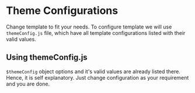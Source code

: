# Theme Configurations

Change template to fit your needs. To configure template we will use `themeConfig.js` file, which have all template configurations listed with their valid values.

## Using themeConfig.js

`$themeConfig` object options and it's valid values are already listed there. Hence, it is self explanatory. Just change configuration as your requirement and you are done.
